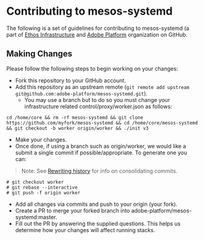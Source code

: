 # Contributing to mesos-systemd 

The following is a set of guidelines for contributing to mesos-systemd (a part of [Ethos Infrastructure](https://github.com/adobe-platform/mesos-systemd) and [Adobe Platform](https://github.com/adobe-platform) organization on GitHub.

## Making Changes

Please follow the following steps to begin working on your changes:

- Fork this repository to your GitHub account.
- Add this repository as an upstream remote (`git remote add upstream git@github.com:adobe-platform/mesos-systemd.git`).
   - You may use a branch but to do so you must change your infrastructure related control/proxy/worker.json as follows:
```
cd /home/core && rm -rf mesos-systemd && git clone https://github.com/myfork/mesos-systemd && cd /home/core/mesos-systemd && git checkout -b worker origin/worker && ./init v3
``` 

- Make your changes.
- Once done, if using a branch such as origin/worker, we would like a submit a single commit if possible/appropriate.  To generate one you can:
 
 > Note: See [Rewriting history](https://www.atlassian.com/git/tutorials/rewriting-history/git-rebase-i) for info on consolidating commits.

```
# git checkout worker 
# git rebase --interactive 
# git push -f origin worker
```


- Add all changes via commits and push to your origin (your fork).
- Create a PR to merge your forked branch into adobe-platform/mesos-systemd:master.
- Fill out the PR by answering the supplied questions. This helps us determine how your changes will affect running stacks.
